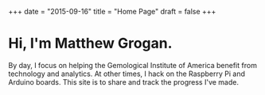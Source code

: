 +++
date = "2015-09-16"
title = "Home Page"
draft = false
+++

# Hi, I'm Matthew Grogan.

By day, I focus on helping the Gemological Institute of America benefit from technology and analytics. At other times, I hack on the Raspberry Pi and Arduino boards. This site is to share and track the progress I've made.
